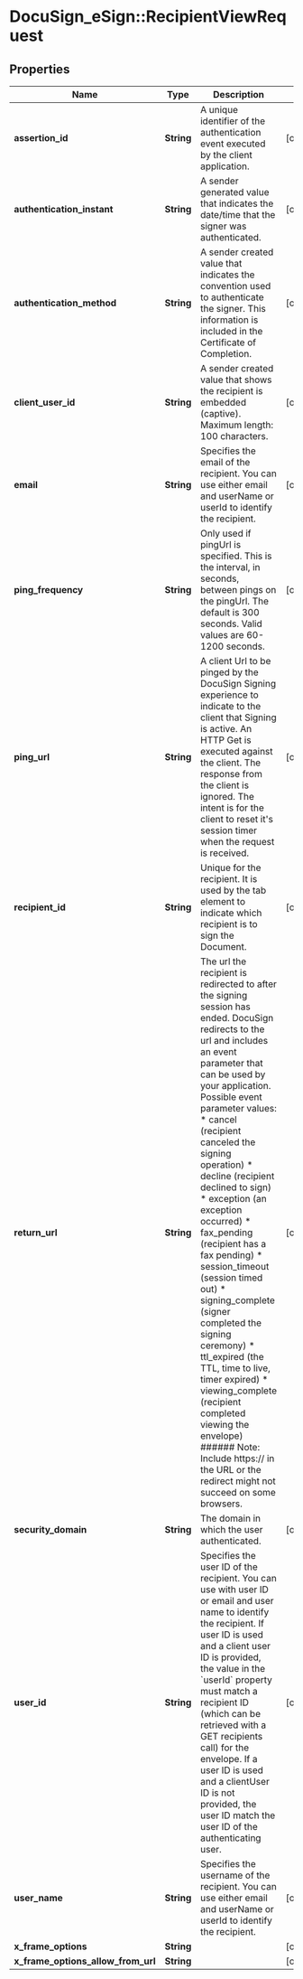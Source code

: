 # DocuSign_eSign::RecipientViewRequest

## Properties
Name | Type | Description | Notes
------------ | ------------- | ------------- | -------------
**assertion_id** | **String** | A unique identifier of the authentication event executed by the client application. | [optional] 
**authentication_instant** | **String** | A sender generated value that indicates the date/time that the signer was authenticated. | [optional] 
**authentication_method** | **String** | A sender created value that indicates the convention used to authenticate the signer. This information is included in the Certificate of Completion. | [optional] 
**client_user_id** | **String** | A sender created value that shows the recipient is embedded (captive).   Maximum length: 100 characters. | [optional] 
**email** | **String** | Specifies the email of the recipient. You can use either email and userName or userId to identify the recipient. | [optional] 
**ping_frequency** | **String** | Only used if pingUrl is specified. This is the interval, in seconds, between pings on the pingUrl.  The default is 300 seconds. Valid values are 60-1200 seconds. | [optional] 
**ping_url** | **String** | A client Url to be pinged by the DocuSign Signing experience to indicate to the client that Signing is active. An HTTP Get is executed against the client. The response from the client is ignored. The intent is for the client to reset it&#39;s session timer when the request is received. | [optional] 
**recipient_id** | **String** | Unique for the recipient. It is used by the tab element to indicate which recipient is to sign the Document. | [optional] 
**return_url** | **String** | The url the recipient is redirected to after the signing session has ended. DocuSign redirects to the url and includes an event parameter that can be used by your application. Possible event parameter values:   * cancel (recipient canceled the signing operation) * decline (recipient declined to sign) * exception (an exception occurred) * fax_pending (recipient has a fax pending) * session_timeout (session timed out) * signing_complete (signer completed the signing ceremony) * ttl_expired (the TTL, time to live, timer expired) * viewing_complete (recipient completed viewing the envelope)  ###### Note: Include https:// in the URL or the redirect might not succeed on some browsers.  | [optional] 
**security_domain** | **String** | The domain in which the user authenticated. | [optional] 
**user_id** | **String** | Specifies the user ID of the recipient. You can use with user ID or email and user name to identify the recipient. If user ID is used and a client user ID is provided, the value in the &#x60;userId&#x60; property must match a recipient ID (which can be retrieved with a GET recipients call) for the envelope. If a user ID is used and a clientUser ID is not provided, the user ID match the user ID of the authenticating user. | [optional] 
**user_name** | **String** | Specifies the username of the recipient. You can use either email and userName or userId to identify the recipient. | [optional] 
**x_frame_options** | **String** |  | [optional] 
**x_frame_options_allow_from_url** | **String** |  | [optional] 


